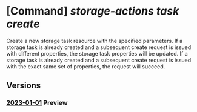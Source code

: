 # [Command] _storage-actions task create_

Create a new storage task resource with the specified parameters. If a storage task is already created and a subsequent create request is issued with different properties, the storage task properties will be updated. If a storage task is already created and a subsequent create request is issued with the exact same set of properties, the request will succeed.

## Versions

### [2023-01-01](/Resources/mgmt-plane/L3N1YnNjcmlwdGlvbnMve30vcmVzb3VyY2Vncm91cHMve30vcHJvdmlkZXJzL21pY3Jvc29mdC5zdG9yYWdlYWN0aW9ucy9zdG9yYWdldGFza3Mve30=/2023-01-01.xml) **Preview**

<!-- mgmt-plane /subscriptions/{}/resourcegroups/{}/providers/microsoft.storageactions/storagetasks/{} 2023-01-01 -->
